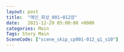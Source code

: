 ```yaml
---
layout: post
title:  "메인_회상_001~012장"
date:   2021-12-29 05:00:00 +0000
categories: Main
Tags: Story Main
SceneCode: ["scene_skip_cp001-012_q1_s10"]
---
```


